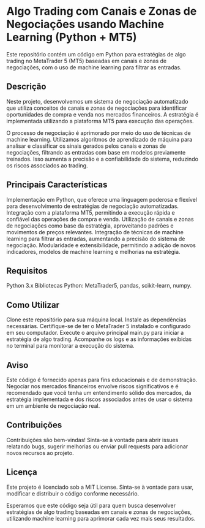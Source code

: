 # Algo Trading com Canais e Zonas de Negociações usando Machine Learning (Python + MT5)
Este repositório contém um código em Python para estratégias de algo trading no MetaTrader 5 (MT5) baseadas em canais e zonas de negociações, com o uso de machine learning para filtrar as entradas.

## Descrição
Neste projeto, desenvolvemos um sistema de negociação automatizado que utiliza conceitos de canais e zonas de negociações para identificar oportunidades de compra e venda nos mercados financeiros. A estratégia é implementada utilizando a plataforma MT5 para execução das operações.

O processo de negociação é aprimorado por meio do uso de técnicas de machine learning. Utilizamos algoritmos de aprendizado de máquina para analisar e classificar os sinais gerados pelos canais e zonas de negociações, filtrando as entradas com base em modelos previamente treinados. Isso aumenta a precisão e a confiabilidade do sistema, reduzindo os riscos associados ao trading.

## Principais Características
Implementação em Python, que oferece uma linguagem poderosa e flexível para desenvolvimento de estratégias de negociação automatizadas.
Integração com a plataforma MT5, permitindo a execução rápida e confiável das operações de compra e venda.
Utilização de canais e zonas de negociações como base da estratégia, aproveitando padrões e movimentos de preços relevantes.
Integração de técnicas de machine learning para filtrar as entradas, aumentando a precisão do sistema de negociação.
Modularidade e extensibilidade, permitindo a adição de novos indicadores, modelos de machine learning e melhorias na estratégia.

## Requisitos
Python 3.x
Bibliotecas Python: MetaTrader5, pandas, scikit-learn, numpy.

## Como Utilizar
Clone este repositório para sua máquina local.
Instale as dependências necessárias.
Certifique-se de ter o MetaTrader 5 instalado e configurado em seu computador.
Execute o arquivo principal main.py para iniciar a estratégia de algo trading.
Acompanhe os logs e as informações exibidas no terminal para monitorar a execução do sistema.

## Aviso
Este código é fornecido apenas para fins educacionais e de demonstração. Negociar nos mercados financeiros envolve riscos significativos e é recomendado que você tenha um entendimento sólido dos mercados, da estratégia implementada e dos riscos associados antes de usar o sistema em um ambiente de negociação real.

## Contribuições
Contribuições são bem-vindas! Sinta-se à vontade para abrir issues relatando bugs, sugerir melhorias ou enviar pull requests para adicionar novos recursos ao projeto.

## Licença
Este projeto é licenciado sob a MIT License. Sinta-se à vontade para usar, modificar e distribuir o código conforme necessário.

Esperamos que este código seja útil para quem busca desenvolver estratégias de algo trading baseadas em canais e zonas de negociações, utilizando machine learning para aprimorar cada vez mais seus resultados.

